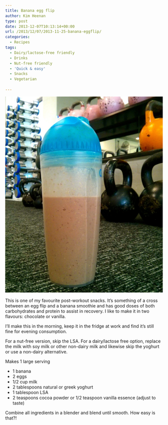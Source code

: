 ```yaml
---
title: Banana egg flip
author: Kim Heenan
type: post
date: 2013-12-07T10:13:14+00:00
url: /2013/12/07/2013-11-25-banana-eggflip/
categories:
  - Recipes
tags:
  - Dairy/lactose-free friendly
  - Drinks
  - Nut-free friendly
  - 'Quick & easy'
  - Snacks
  - Vegetarian

---
```


![](banana-eggflip.jpg)

This is one of my favourite post-workout snacks. It’s something of a cross between an egg flip and a banana smoothie and has good doses of both carbohydrates and protein to assist in recovery. I like to make it in two flavours: chocolate or vanilla.

<!--more-->

I’ll make this in the morning, keep it in the fridge at work and find it’s still fine for evening consumption. 

For a nut-free version, skip the LSA. For a dairy/lactose free option, replace the milk with soy milk or other non-dairy milk and likewise skip the yoghurt or use a non-dairy alternative.

Makes 1 large serving

  * 1 banana
  * 2 eggs
  * 1/2 cup milk
  * 2 tablespoons natural or greek yoghurt
  * 1 tablespoon LSA
  * 2 teaspoons cocoa powder or 1/2 teaspoon vanilla essence (adjust to taste)

Combine all ingredients in a blender and blend until smooth. How easy is that?!
